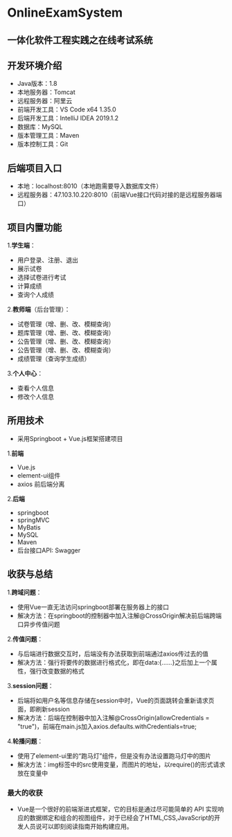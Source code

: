 # OnlineExamSystem
## 一体化软件工程实践之在线考试系统  
## **开发环境介绍**
+ Java版本：1.8
+ 本地服务器：Tomcat
+ 远程服务器：阿里云
+ 前端开发工具：VS Code x64 1.35.0
+ 后端开发工具：IntelliJ IDEA 2019.1.2
+ 数据库：MySQL
+ 版本管理工具：Maven
+ 版本控制工具：Git
## **后端项目入口**
+ 本地：localhost:8010（本地跑需要导入数据库文件）
+ 远程服务器：47.103.10.220:8010（前端Vue接口代码对接的是远程服务器端口）

## **项目内置功能**
1.**学生端**：

  + 用户登录、注册、退出
  + 展示试卷
  + 选择试卷进行考试
  + 计算成绩
  + 查询个人成绩

2.**教师端**（后台管理）：

  + 试卷管理（增、删、改、模糊查询）
  + 题库管理（增、删、改、模糊查询）
  + 公告管理（增、删、改、模糊查询）
  + 公告管理（增、删、改、模糊查询）
  + 成绩管理（查询学生成绩）

3.**个人中心**：

  + 查看个人信息
  + 修改个人信息
 
## **所用技术**
+ 采用Springboot + Vue.js框架搭建项目

1.**前端**

+ Vue.js
+ element-ui组件
+ axios 前后端分离

2.**后端**

+ springboot
+ springMVC
+ MyBatis
+ MySQL
+ Maven
+ 后台接口API: Swagger

## **收获与总结**

1.**跨域问题**：

+ 使用Vue一直无法访问springboot部署在服务器上的接口
+ 解决方法：在springboot的控制器中加入注解@CrossOrigin解决前后端跨端口异步传值问题

2.**传值问题**：

+ 与后端进行数据交互时，后端没有办法获取到前端通过axios传过去的值
+ 解决方法：强行将要传的数据进行格式化，即在data:{……}之后加上一个属性，强行改变数据的格式

3.**session问题**：

+ 后端将如用户名等信息存储在session中时，Vue的页面跳转会重新请求页面，即刷新session
+ 解决方法：后端在控制器中加入注解@CrossOrigin(allowCredentials = "true")，前端在main.js加入axios.defaults.withCredentials=true;

4.**轮播问题**：

+ 使用了element-ui里的“跑马灯”组件，但是没有办法设置跑马灯中的图片
+ 解决方法：img标签中的src使用变量，而图片的地址，以require()的形式请求放在变量中

### **最大的收获**

+ Vue是一个很好的前端渐进式框架，它的目标是通过尽可能简单的 API 实现响应的数据绑定和组合的视图组件，对于已经会了HTML,CSS,JavaScript的开发人员说可以即刻阅读指南开始构建应用。


